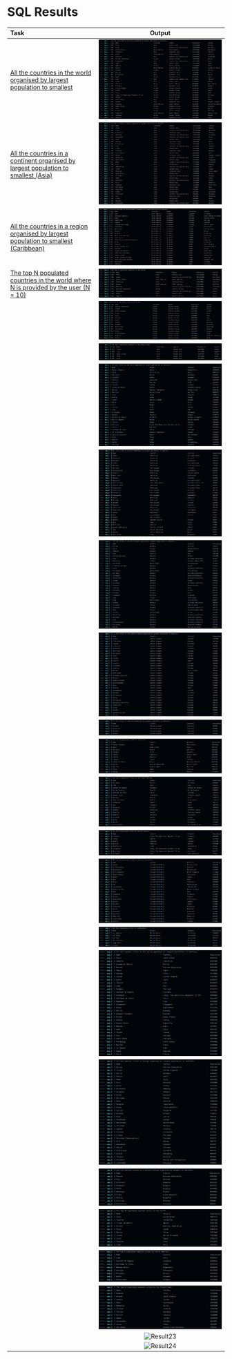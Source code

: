 # SQL Results

| Task                                                                                                                                            |               Output               |
|:------------------------------------------------------------------------------------------------------------------------------------------------|:----------------------------------:|
| [All the countries in the world organised by largest population to smallest](https://github.com/scottlangmead/SET08103-G11/issues/1)            |  ![Result1](./images/Result1.png)  |
| [All the countries in a continent organised by largest population to smallest (Asia)](https://github.com/scottlangmead/SET08103-G11/issues/2)   |  ![Result2](./images/Result2.png)  |
| [All the countries in a region organised by largest population to smallest (Caribbean)](https://github.com/scottlangmead/SET08103-G11/issues/3) |  ![Result3](./images/Result3.png)  |
| [The top N populated countries in the world where N is provided by the user (N = 10)](https://github.com/scottlangmead/SET08103-G11/issues/4)   |  ![Result4](./images/Result4.png)  |
| [](https://github.com/scottlangmead/SET08103-G11/issues/5)                                                                                      |  ![Result5](./images/Result5.png)  |
| [](https://github.com/scottlangmead/SET08103-G11/issues/6)                                                                                      |  ![Result6](./images/Result6.png)  |
| [](https://github.com/scottlangmead/SET08103-G11/issues/7)                                                                                      |  ![Result7](./images/Result7.png)  |
| [](https://github.com/scottlangmead/SET08103-G11/issues/8)                                                                                      |  ![Result8](./images/Result8.png)  |
| [](https://github.com/scottlangmead/SET08103-G11/issues/9)                                                                                      |  ![Result9](./images/Result9.png)  |
| [](https://github.com/scottlangmead/SET08103-G11/issues/10)                                                                                     | ![Result10](./images/Result10.png) |
| [](https://github.com/scottlangmead/SET08103-G11/issues/11)                                                                                     | ![Result11](./images/Result11.png) |
| [](https://github.com/scottlangmead/SET08103-G11/issues/12)                                                                                     | ![Result12](./images/Result12.png) |
| [](https://github.com/scottlangmead/SET08103-G11/issues/13)                                                                                     | ![Result13](./images/Result13.png) |
| [](https://github.com/scottlangmead/SET08103-G11/issues/14)                                                                                     | ![Result14](./images/Result14.png) |
| [](https://github.com/scottlangmead/SET08103-G11/issues/15)                                                                                     | ![Result15](./images/Result15.png) |
| [](https://github.com/scottlangmead/SET08103-G11/issues/16)                                                                                     | ![Result16](./images/Result16.png) |
| [](https://github.com/scottlangmead/SET08103-G11/issues/17)                                                                                     | ![Result17](./images/Result17.png) |
| [](https://github.com/scottlangmead/SET08103-G11/issues/18)                                                                                     | ![Result18](./images/Result18.png) |
| [](https://github.com/scottlangmead/SET08103-G11/issues/19)                                                                                     | ![Result19](./images/Result19.png) |
| [](https://github.com/scottlangmead/SET08103-G11/issues/20)                                                                                     | ![Result20](./images/Result20.png) |
| [](https://github.com/scottlangmead/SET08103-G11/issues/21)                                                                                     | ![Result21](./images/Result21.png) |
| [](https://github.com/scottlangmead/SET08103-G11/issues/22)                                                                                     | ![Result22](./images/Result22.png) |
| [](https://github.com/scottlangmead/SET08103-G11/issues/23)                                                                                     | ![Result23](./images/Result23.png) |
| [](https://github.com/scottlangmead/SET08103-G11/issues/24)                                                                                     | ![Result24](./images/Result24.png) |